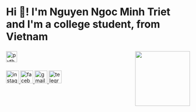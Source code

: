 <h1 align="left">Hi 👋! I'm Nguyen Ngoc Minh Triet and I'm a college student, from Vietnam</h1>

###

<img align="right" height="150" src="https://scontent.fdad3-1.fna.fbcdn.net/v/t1.6435-9/157641698_273779850812114_3454335405190176126_n.jpg?_nc_cat=108&ccb=1-7&_nc_sid=a5f93a&_nc_eui2=AeEDS5kCep8p7vr3lzGSVXPsMvPsmWGBon8y8-yZYYGif4p7M1fNZkIawuB4HzryBUFcXTdYVE18O3aDC5ydQz93&_nc_ohc=xXWW_AFoSygQ7kNvgHVBXPN&_nc_ht=scontent.fdad3-1.fna&oh=00_AYACluPUY0of9uqgZPhQ4SVZig30tKUAmG8U-fnJ8ZYHpA&oe=66E106A4"  />

###

<div align="left">
  <img src="https://cdn.jsdelivr.net/gh/devicons/devicon/icons/python/python-original.svg" height="30" alt="python logo"  />
</div>

###

<div align="left">
  <a href="https://www.instagram.com/iammtrit/" target="_blank">
    <img src="https://img.shields.io/static/v1?message=Instagram&logo=instagram&label=&color=E4405F&logoColor=white&labelColor=&style=for-the-badge" height="35" alt="instagram logo"  />
  </a>
  <a href="https://www.facebook.com/alotritne/" target="_blank">
    <img src="https://img.shields.io/static/v1?message=Facebook&logo=facebook&label=&color=1877F2&logoColor=white&labelColor=&style=for-the-badge" height="35" alt="facebook logo"  />
  </a>
  <a href="mailto:alotritne@gmail.com" target="_blank">
    <img src="https://img.shields.io/static/v1?message=Gmail&logo=gmail&label=&color=D14836&logoColor=white&labelColor=&style=for-the-badge" height="35" alt="gmail logo"  />
  </a>
  <a href="https://t.me/N3r4y" target="_blank">
    <img src="https://img.shields.io/static/v1?message=Telegram&logo=telegram&label=&color=2CA5E0&logoColor=white&labelColor=&style=for-the-badge" height="35" alt="telegram logo"  />
  </a>
</div>

###
